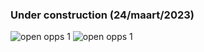 ### Under construction (24/maart/2023)

   <img alt="open opps 1" src=https://github.com/GeertGiebens/DIY_LocoNet_S88_DCC/Files%20Output%20PCB/blob/master/PCB%20LocoNet%20V6.png>
   
<img alt="open opps 1" src=https://github.com/GeertGiebens/LocoNet-12F683/blob/master/LocoNet%20OUT%20with%20PIC%2012F683%20%C2%B5C.png>
